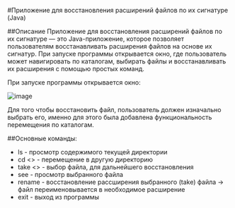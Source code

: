 #Приложение для восстановления расширений файлов по их сигнатуре (Java)

##Описание
Приложение для восстановления расширений файлов по их сигнатуре — это Java-приложение, которое позволяет пользователям восстанавливать расширения файлов на основе их сигнатур. При запуске программы открывается окно, где пользователь может навигировать по каталогам, выбирать файлы и восстанавливать их расширения с помощью простых команд.

При запуске программы открывается окно:

![image](https://github.com/user-attachments/assets/1adcc71c-d8b6-4fb5-a4f1-e9bcf8b51b42)

Для того чтобы восстановить файл, пользователь должен изначально выбрать его, именно для этого была добавлена функциональность перемещения по каталогам.

##Основные команды:

* ls - просмотр содержимого текущей директории
* cd <> - перемещение в другую директорию
* take <> - выбор файла, для дальнейшего восстановления
* see - просмотр выбранного файла
* rename - восстановление рассширения выбранного (take) файла -> файл переименовывается в необходимое расширение
* exit - выход из программы


